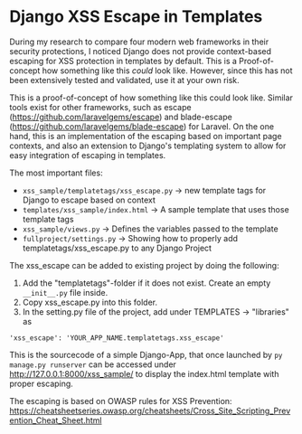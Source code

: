 # Django XSS Escape in Templates

During my research to compare four modern web frameworks in their security protections, I noticed Django does not provide context-based escaping for XSS protection in templates by default. This is a Proof-of-concept how something like this _could_ look like. However, since this has not been extensively tested and validated, use it at your own risk.

This is a proof-of-concept of how something like this could look like. Similar tools exist for other frameworks,
such as escape (https://github.com/laravelgems/escape) and blade-escape (https://github.com/laravelgems/blade-escape)
for Laravel. On the one hand, this is an implementation of the escaping based on important page contexts, and also an
extension to Django's templating system to allow for easy integration of escaping in templates.

The most important files:
- ```xss_sample/templatetags/xss_escape.py``` -> new template tags for Django to escape based on context
- ```templates/xss_sample/index.html``` -> A sample template that uses those template tags
- ```xss_sample/views.py``` -> Defines the variables passed to the template
- ```fullproject/settings.py``` -> Showing how to properly add templatetags/xss_escape.py to any Django Project

The xss_escape can be added to existing project by doing the following:
1. Add the "templatetags"-folder if it does not exist. Create an empty ```__init__.py``` file inside.
2. Copy xss_escape.py into this folder.
3. In the setting.py file of the project, add under TEMPLATES -> "libraries" as
```
'xss_escape': 'YOUR_APP_NAME.templatetags.xss_escape'
```
This is the sourcecode of a simple Django-App, that once launched by 
```py manage.py runserver```
can be accessed under http://127.0.0.1:8000/xss_sample/ to display the index.html template with proper escaping.

The escaping is based on OWASP rules for XSS Prevention:
https://cheatsheetseries.owasp.org/cheatsheets/Cross_Site_Scripting_Prevention_Cheat_Sheet.html
